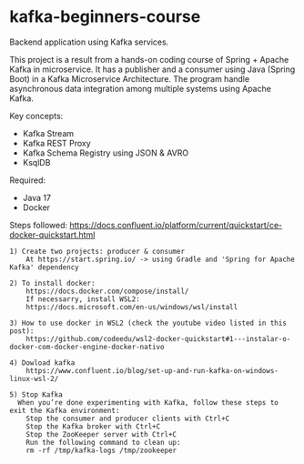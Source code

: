 # kafka-beginners-course
Backend application using Kafka services.

This project is a result from a hands-on coding course of Spring + Apache Kafka in microservice.
It has a publisher and a consumer using Java (Spring Boot) in a Kafka Microservice Architecture.
The program handle asynchronous data integration among multiple systems using Apache Kafka.

Key concepts:
- Kafka Stream
- Kafka REST Proxy
- Kafka Schema Registry using JSON & AVRO
- KsqlDB

Required: 
- Java 17
- Docker

Steps followed:
https://docs.confluent.io/platform/current/quickstart/ce-docker-quickstart.html

	1) Create two projects: producer & consumer 
		At https://start.spring.io/ -> using Gradle and 'Spring for Apache Kafka' dependency

	2) To install docker: 
		https://docs.docker.com/compose/install/
		If necessarry, install WSL2:
		https://docs.microsoft.com/en-us/windows/wsl/install		
		 
	3) How to use docker in WSL2 (check the youtube video listed in this post):
		https://github.com/codeedu/wsl2-docker-quickstart#1---instalar-o-docker-com-docker-engine-docker-nativo
	
	4) Dowload kafka
		https://www.confluent.io/blog/set-up-and-run-kafka-on-windows-linux-wsl-2/
	
	5) Stop Kafka
	  When you’re done experimenting with Kafka, follow these steps to exit the Kafka environment:
		Stop the consumer and producer clients with Ctrl+C
		Stop the Kafka broker with Ctrl+C
		Stop the ZooKeeper server with Ctrl+C
		Run the following command to clean up:
		rm -rf /tmp/kafka-logs /tmp/zookeeper
